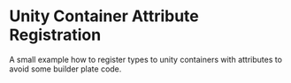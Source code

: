 # Unity Container Attribute Registration

A small example how to register types to unity containers with attributes to avoid some builder plate code.